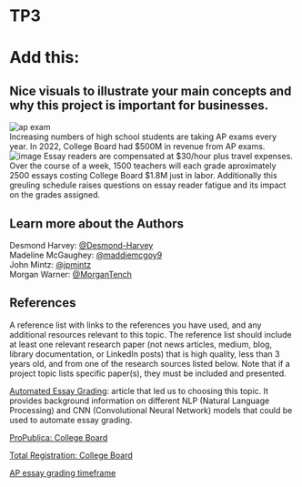 # TP3
# Add this:
## Nice visuals to illustrate your main concepts and why this project is important for businesses.

![ap exam](https://i.insider.com/655a45b24ca513d8242bf8ab?width=700)  
Increasing numbers of high school students are taking AP exams every year. In 2022, College Board had $500M in revenue from AP exams.  
![image](https://www.totalregistration.net/images/CBFinances/HistoryNumExamsExamFee.png)
Essay readers are compensated at $30/hour plus travel expenses. Over the course of a week, 1500 teachers will each grade aproximately 2500 essays costing College Board $1.8M just in labor. Additionally this greuling schedule raises questions on essay reader fatigue and its impact on the grades assigned. 


## Learn more about the Authors
Desmond Harvey: [@Desmond-Harvey](https://github.com/Desmond-Harvey)  
Madeline McGaughey: [@maddiemcgoy9](https://github.com/maddiemcgoy9)  
John Mintz: [@jpmintz](https://github.com/jpmintz)  
Morgan Warner: [@MorganTench](https://github.com/MorganTench/MSBAportfolio)  

## References
A reference list with links to the references you have used, and any additional resources relevant to this topic. The reference list should include at least one relevant research paper (not news articles, medium, blog, library documentation, or LinkedIn posts) that is high quality, less than 3 years old, and from one of the research sources listed below. Note that if a project topic lists specific paper(s), they must be included and presented.

[Automated Essay Grading](https://onlinelibrary.wiley.com/doi/10.4218/etrij.2023-0324): article that led us to choosing this topic. It provides background information on different NLP (Natural Language Processing) and CNN (Convolutional Neural Network) models that could be used to automate essay grading.

[ProPublica: College Board](https://projects.propublica.org/nonprofits/organizations/131623965)

[Total Registration: College Board](https://www.totalregistration.net/AP-Exam-Registration-Service/Follow-The-Money-History-of-College-Board-Finances.php)

[AP essay grading timeframe](https://morganparkacademy.wordpress.com/2015/07/08/behind-the-scenes-at-the-ap-exam-or-how-to-grade-2500-essays-in-one-week/)
